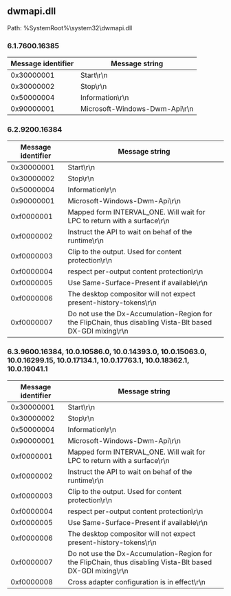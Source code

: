 ## dwmapi.dll

Path: %SystemRoot%\system32\dwmapi.dll

### 6.1.7600.16385

Message identifier | Message string
--- | ---
0x30000001 | Start\r\n
0x30000002 | Stop\r\n
0x50000004 | Information\r\n
0x90000001 | Microsoft-Windows-Dwm-Api\r\n

### 6.2.9200.16384

Message identifier | Message string
--- | ---
0x30000001 | Start\r\n
0x30000002 | Stop\r\n
0x50000004 | Information\r\n
0x90000001 | Microsoft-Windows-Dwm-Api\r\n
0xf0000001 | Mapped form INTERVAL_ONE. Will wait for LPC to return with a surface\r\n
0xf0000002 | Instruct the API to wait on behaf of the runtime\r\n
0xf0000003 | Clip to the output. Used for content protection\r\n
0xf0000004 | respect per-output content protection\r\n
0xf0000005 | Use Same-Surface-Present if available\r\n
0xf0000006 | The desktop compositor will not expect present-history-tokens\r\n
0xf0000007 | Do not use the Dx-Accumulation-Region for the FlipChain, thus disabling Vista-Blt based DX-GDI mixing\r\n

### 6.3.9600.16384, 10.0.10586.0, 10.0.14393.0, 10.0.15063.0, 10.0.16299.15, 10.0.17134.1, 10.0.17763.1, 10.0.18362.1, 10.0.19041.1

Message identifier | Message string
--- | ---
0x30000001 | Start\r\n
0x30000002 | Stop\r\n
0x50000004 | Information\r\n
0x90000001 | Microsoft-Windows-Dwm-Api\r\n
0xf0000001 | Mapped form INTERVAL_ONE. Will wait for LPC to return with a surface\r\n
0xf0000002 | Instruct the API to wait on behaf of the runtime\r\n
0xf0000003 | Clip to the output. Used for content protection\r\n
0xf0000004 | respect per-output content protection\r\n
0xf0000005 | Use Same-Surface-Present if available\r\n
0xf0000006 | The desktop compositor will not expect present-history-tokens\r\n
0xf0000007 | Do not use the Dx-Accumulation-Region for the FlipChain, thus disabling Vista-Blt based DX-GDI mixing\r\n
0xf0000008 | Cross adapter configuration is in effect\r\n
